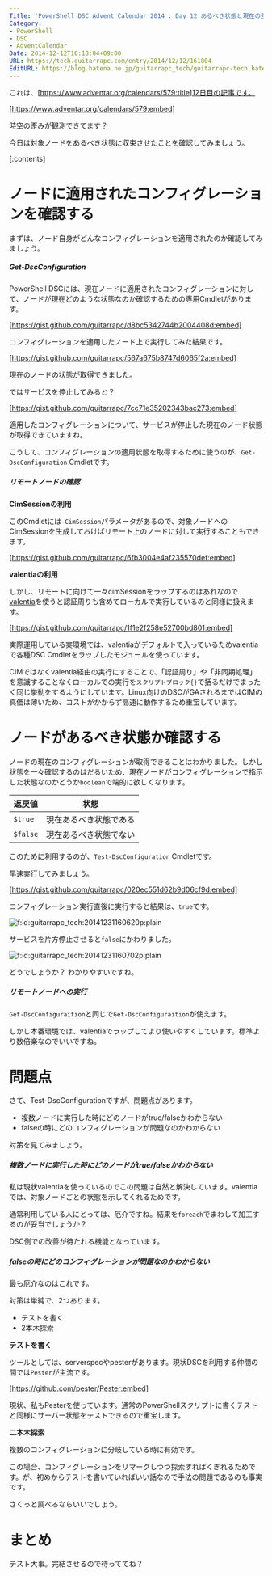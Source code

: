 ```yaml
---
Title: 'PowerShell DSC Advent Calendar 2014 : Day 12 あるべき状態と現在の差異を確認する'
Category:
- PowerShell
- DSC
- AdventCalendar
Date: 2014-12-12T16:18:04+09:00
URL: https://tech.guitarrapc.com/entry/2014/12/12/161804
EditURL: https://blog.hatena.ne.jp/guitarrapc_tech/guitarrapc-tech.hatenablog.com/atom/entry/8454420450076387018
---
```


これは、[https://www.adventar.org/calendars/579:title]12日目の記事です。

[https://www.adventar.org/calendars/579:embed]

時空の歪みが観測できてます？

今日は対象ノードをあるべき状態に収束させたことを確認してみましょう。

[:contents]

# ノードに適用されたコンフィグレーションを確認する

まずは、ノード自身がどんなコンフィグレーションを適用されたのか確認してみましょう。

##### Get-DscConfiguration

PowerShell DSCには、現在ノードに適用されたコンフィグレーションに対して、ノードが現在どのような状態なのか確認するための専用Cmdletがあります。

[https://gist.github.com/guitarrapc/d8bc5342744b2004408d:embed]

コンフィグレーションを適用したノード上で実行してみた結果です。

[https://gist.github.com/guitarrapc/567a675b8747d6065f2a:embed]

現在のノードの状態が取得できました。

ではサービスを停止してみると？

[https://gist.github.com/guitarrapc/7cc71e35202343bac273:embed]

適用したコンフィグレーションについて、サービスが停止した現在のノード状態が取得できていますね。

こうして、コンフィグレーションの適用状態を取得するために使うのが、`Get-DscConfiguration` Cmdletです。


##### リモートノードの確認

**CimSessionの利用**

このCmdletには`-CimSession`パラメータがあるので、対象ノードへのCimSessionを生成しておけばリモート上のノードに対して実行することもできます。

[https://gist.github.com/guitarrapc/6fb3004e4af235570def:embed]

**valentiaの利用**

しかし、リモートに向けて一々cimSessionをラップするのはあれなので[valentia](https://github.com/guitarrapc/valentia)を使うと認証周りも含めてローカルで実行しているのと同様に扱えます。

[https://gist.github.com/guitarrapc/1f1e2f258e52700bd801:embed]

実際運用している実環境では、valentiaがデフォルトで入っているためvalentiaで各種DSC Cmdletをラップしたモジュールを使っています。

CIMではなくvalentia経由の実行にすることで、「認証周り」や「非同期処理」を意識することなくローカルでの実行を`スクリプトブロック{}`で括るだけでまったく同じ挙動をするようにしています。Linux向けのDSCがGAされるまではCIMの真価は薄いため、コストがかからず高速に動作するため重宝しています。

# ノードがあるべき状態か確認する

ノードの現在のコンフィグレーションが取得できることはわかりました。しかし状態を一々確認するのはだるいため、現在ノードがコンフィグレーションで指示した状態なのかどうか`boolean`で端的に欲しくなります。

返戻値|状態
----|----
`$true`|現在あるべき状態である
`$false`|現在あるべき状態でない

このために利用するのが、`Test-DscConfiguration` Cmdletです。

早速実行してみましょう。

[https://gist.github.com/guitarrapc/020ec551d62b9d06cf9d:embed]

コンフィグレーション実行直後に実行すると結果は、`true`です。

<p><span itemscope itemtype="https://schema.org/Photograph"><img src="https://cdn-ak.f.st-hatena.com/images/fotolife/g/guitarrapc_tech/20141231/20141231160620.png" alt="f:id:guitarrapc_tech:20141231160620p:plain" title="f:id:guitarrapc_tech:20141231160620p:plain" class="hatena-fotolife" itemprop="image"></span></p>

サービスを片方停止させると`false`にかわりました。

<p><span itemscope itemtype="https://schema.org/Photograph"><img src="https://cdn-ak.f.st-hatena.com/images/fotolife/g/guitarrapc_tech/20141231/20141231160702.png" alt="f:id:guitarrapc_tech:20141231160702p:plain" title="f:id:guitarrapc_tech:20141231160702p:plain" class="hatena-fotolife" itemprop="image"></span></p>

どうでしょうか？ わかりやすいですね。

##### リモートノードへの実行

`Get-DscConfiguraition`と同じで`Get-DscConfiguraition`が使えます。

しかし本番環境では、valentiaでラップしてより使いやすくしています。標準より数倍楽なのでいいですね。

# 問題点

さて、Test-DscConfigurationですが、問題点があります。

- 複数ノードに実行した時にどのノードがtrue/falseかわからない
- falseの時にどのコンフィグレーションが問題なのかわからない

対策を見てみましょう。

##### 複数ノードに実行した時にどのノードがtrue/falseかわからない

私は現状valentiaを使っているのでこの問題は自然と解決しています。valentiaでは、対象ノードごとの状態を示してくれるためです。

通常利用している人にとっては、厄介ですね。結果を`foreach`でまわして加工するのが妥当でしょうか？

DSC側での改善が待たれる機能となっています。

##### falseの時にどのコンフィグレーションが問題なのかわからない

最も厄介なのはこれです。

対策は単純で、2つあります。

- テストを書く
- 2本木探索

**テストを書く**

ツールとしては、serverspecやpesterがあります。現状DSCを利用する仲間の間では`Pester`が主流です。

[https://github.com/pester/Pester:embed]

現状、私もPesterを使っています。通常のPowerShellスクリプトに書くテストと同様にサーバー状態をテストできるので重宝します。


**二本木探索**

複数のコンフィグレーションに分岐している時に有効です。

この場合、コンフィグレーションをリマークしつつ探索すればくぎれるためです。が、初めからテストを書いていればいい話なので手法の問題であるのも事実です。

さくっと調べるならいいでしょう。

# まとめ

テスト大事。完結させるので待っててね？
